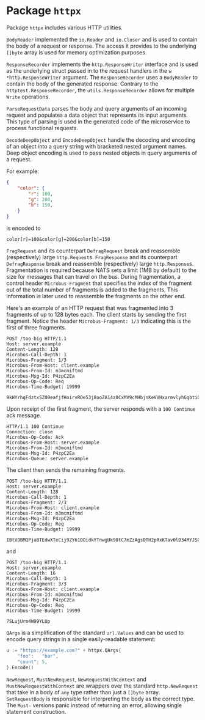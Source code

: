 # Package `httpx`

Package `httpx` includes various HTTP utilities.

`BodyReader` implemented the `io.Reader` and `io.Closer` and is used to contain the body of a request or response. The access it provides to the underlying `[]byte` array is used for memory optimization purposes.

`ResponseRecorder` implements the `http.ResponseWriter` interface and is used as the underlying struct passed in to the request handlers in the `w *http.ResponseWriter` argument. The `ResponseRecorder` uses a `BodyReader` to contain the body of the generated response. Contrary to the `httptest.ResponseRecorder`, the `utils.ResponseRecorder` allows for multiple `Write` operations.

`ParseRequestData` parses the body and query arguments of an incoming request and populates a data object that represents its input arguments. This type of parsing is used in the generated code of the microservice to process functional requests.

`DecodeDeepObject` and `EncodeDeepObject` handle the decoding and encoding of an object into a query string with bracketed nested argument names. Deep object encoding is used to pass nested objects in query arguments of a request.

For example:

```json
{
    "color": {
        "r": 100,
        "g": 200,
        "b": 150,
    }
}
```

is encoded to

```
color[r]=100&color[g]=200&color[b]=150
```

`FragRequest` and its counterpart `DefragRequest` break and reassemble (respectively) large `http.Request`s. `FragResponse` and its counterpart `DefragResponse` break and reassemble (respectively) large `http.Response`s. Fragmentation is required because NATS sets a limit (1MB by default) to the size for messages that can travel on the bus. During fragmentation, a control header `Microbus-Fragment` that specifies the index of the fragment out of the total number of fragments is added to the fragments. This information is later used to reassemble the fragments on the other end.

Here's an example of an HTTP request that was fragmented into 3 fragments of up to 128 bytes each. The client starts by sending the first fragment. Notice the header `Microbus-Fragment: 1/3` indicating this is the first of three fragments.

```
POST /too-big HTTP/1.1
Host: server.example
Content-Length: 128
Microbus-Call-Depth: 1
Microbus-Fragment: 1/3
Microbus-From-Host: client.example
Microbus-From-Id: m3mcmiftmd
Microbus-Msg-Id: P4zpC2Ea
Microbus-Op-Code: Req
Microbus-Time-Budget: 19999

9kHYrhgFdztxSZ00eafjfHoirvROe53j8ooZA14z0CxMV9cMHbjnKeVVHxarmvlyhGqbtiOTGsYfE7eLPImNQgYRKYG01npWZBfqlVbkqw2zxWznetDzD0q5fOr4HKOn
```

Upon receipt of the first fragment, the server responds with a `100 Continue` ack message.

```
HTTP/1.1 100 Continue
Connection: close
Microbus-Op-Code: Ack
Microbus-From-Host: server.example
Microbus-From-Id: m3mcmiftmd
Microbus-Msg-Id: P4zpC2Ea
Microbus-Queue: server.example
```

The client then sends the remaining fragments.

```
POST /too-big HTTP/1.1
Host: server.example
Content-Length: 128
Microbus-Call-Depth: 1
Microbus-Fragment: 2/3
Microbus-From-Host: client.example
Microbus-From-Id: m3mcmiftmd
Microbus-Msg-Id: P4zpC2Ea
Microbus-Op-Code: Req
Microbus-Time-Budget: 19999

IBtVOBMQPjaBTEdwXTeCij9ZY61OOidkYTnwgUk98tC7mZzAgsDTH2pRxKTav0lD34MYJS0haYgWUr0brT1RENDCoffYIzKQYDcAsp73O7X1HD9VjGv0C3parRDPCCEz
```

and

```
POST /too-big HTTP/1.1
Host: server.example
Content-Length: 16
Microbus-Call-Depth: 1
Microbus-Fragment: 3/3
Microbus-From-Host: client.example
Microbus-From-Id: m3mcmiftmd
Microbus-Msg-Id: P4zpC2Ea
Microbus-Op-Code: Req
Microbus-Time-Budget: 19999

7SLujUrm4W99YLUp
```

`QArgs` is a simplification of the standard `url.Values` and can be used to encode query strings in a single easily-readable statement:

```go
u := "https://example.com?" + httpx.QArgs{
    "foo":   "bar",
    "count": 5,
}.Encode()
```

`NewRequest`, `MustNewRequest`, `NewRequestWithContext` and `MustNewRequestWithContext` are wrappers over the standard `http.NewRequest` that take in a body of `any` type rather than just a `[]byte` array. `SetRequestBody` is responsible for interpreting the body as the correct type. The `Must-` versions panic instead of returning an error, allowing single statement construction.
